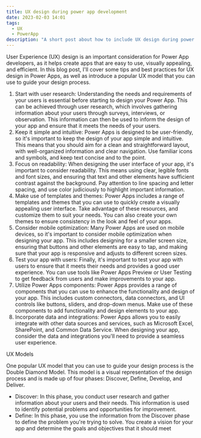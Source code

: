 ```yaml
---
title: UX design during power app development
date: 2023-02-03 14:01
tags:
  - UX
  - PowerApp
description: "A short post about how to include UX design during power app development "
---
```

<!--StartFragment-->

User Experience (UX) design is an important consideration for Power App developers, as it helps create apps that are easy to use, visually appealing, and efficient. In this blog post, I'll cover some tips and best practices for UX design in Power Apps, as well as introduce a popular UX model that you can use to guide your design process.

1. Start with user research: Understanding the needs and requirements of your users is essential before starting to design your Power App. This can be achieved through user research, which involves gathering information about your users through surveys, interviews, or observation. This information can then be used to inform the design of your app and ensure that it meets the needs of your users.
2. Keep it simple and intuitive: Power Apps is designed to be user-friendly, so it's important to keep the design of your app simple and intuitive. This means that you should aim for a clean and straightforward layout, with well-organized information and clear navigation. Use familiar icons and symbols, and keep text concise and to the point.
3. Focus on readability: When designing the user interface of your app, it's important to consider readability. This means using clear, legible fonts and font sizes, and ensuring that text and other elements have sufficient contrast against the background. Pay attention to line spacing and letter spacing, and use color judiciously to highlight important information.
4. Make use of templates and themes: Power Apps includes a range of templates and themes that you can use to quickly create a visually appealing user interface. Take advantage of these resources, and customize them to suit your needs. You can also create your own themes to ensure consistency in the look and feel of your apps.
5. Consider mobile optimization: Many Power Apps are used on mobile devices, so it's important to consider mobile optimization when designing your app. This includes designing for a smaller screen size, ensuring that buttons and other elements are easy to tap, and making sure that your app is responsive and adjusts to different screen sizes.
6. Test your app with users: Finally, it's important to test your app with users to ensure that it meets their needs and provides a good user experience. You can use tools like Power Apps Preview or User Testing to get feedback from users and make improvements to your app.
7. Utilize Power Apps components: Power Apps provides a range of components that you can use to enhance the functionality and design of your app. This includes custom connectors, data connectors, and UI controls like buttons, sliders, and drop-down menus. Make use of these components to add functionality and design elements to your app.
8. Incorporate data and integrations: Power Apps allows you to easily integrate with other data sources and services, such as Microsoft Excel, SharePoint, and Common Data Service. When designing your app, consider the data and integrations you'll need to provide a seamless user experience.

UX Models

One popular UX model that you can use to guide your design process is the Double Diamond Model. This model is a visual representation of the design process and is made up of four phases: Discover, Define, Develop, and Deliver.

* Discover: In this phase, you conduct user research and gather information about your users and their needs. This information is used to identify potential problems and opportunities for improvement.
* Define: In this phase, you use the information from the Discover phase to define the problem you're trying to solve. You create a vision for your app and determine the goals and objectives that it should meet

<!--EndFragment-->